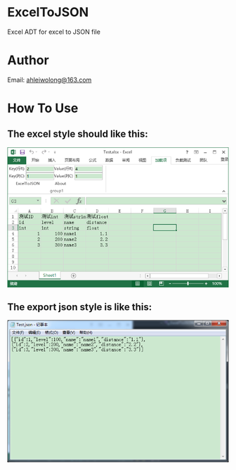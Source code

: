 # ExcelToJSON
Excel ADT for excel to JSON file
# Author
Email: ahleiwolong@163.com

# How To Use

## The excel style should like this:
![](https://github.com/onelei/ExcelToJSON/blob/master/ImgCache/testExcel.png)

## The export json style is like this:
![](https://github.com/onelei/ExcelToJSON/blob/master/ImgCache/testJson.png)